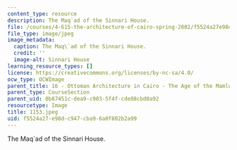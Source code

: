 ```yaml
---
content_type: resource
description: The Maq`ad of the Sinnari House.
file: /courses/4-615-the-architecture-of-cairo-spring-2002/f5524a27e98dc947cba96a0f802b2a99_1153.jpeg
file_type: image/jpeg
image_metadata:
  caption: The Maq\`ad of the Sinnari House.
  credit: ''
  image-alt: Sinnari House
learning_resource_types: []
license: https://creativecommons.org/licenses/by-nc-sa/4.0/
ocw_type: OCWImage
parent_title: 16 - Ottoman Architecture in Cairo - The Age of the Mamluk Beys
parent_type: CourseSection
parent_uid: 0b87451c-dea9-c903-5f4f-cde08cbd0a92
resourcetype: Image
title: 1153.jpeg
uid: f5524a27-e98d-c947-cba9-6a0f802b2a99
---
```

The Maq`ad of the Sinnari House.
